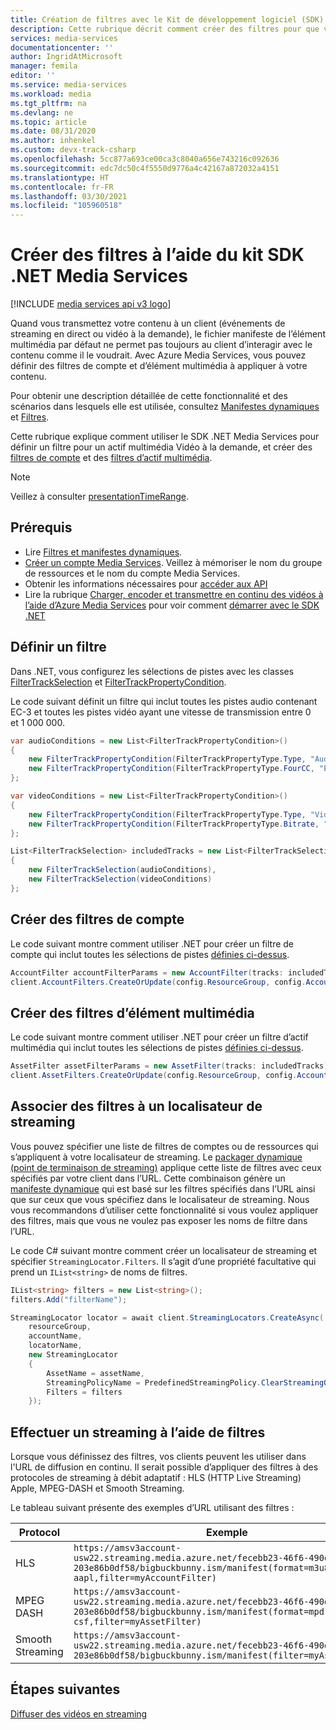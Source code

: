 ```yaml
---
title: Création de filtres avec le Kit de développement logiciel (SDK) .NET Azure Media Services v3
description: Cette rubrique décrit comment créer des filtres pour que votre client puisse les utiliser pour diffuser des sections spécifiques d'un flux. Le SDK .NET Media Services v3 crée des manifestes dynamiques pour obtenir cette diffusion sélective.
services: media-services
documentationcenter: ''
author: IngridAtMicrosoft
manager: femila
editor: ''
ms.service: media-services
ms.workload: media
ms.tgt_pltfrm: na
ms.devlang: ne
ms.topic: article
ms.date: 08/31/2020
ms.author: inhenkel
ms.custom: devx-track-csharp
ms.openlocfilehash: 5cc877a693ce00ca3c8040a656e743216c092636
ms.sourcegitcommit: edc7dc50c4f5550d9776a4c42167a872032a4151
ms.translationtype: HT
ms.contentlocale: fr-FR
ms.lasthandoff: 03/30/2021
ms.locfileid: "105960518"
---
```

# <a name="create-filters-with-media-services-net-sdk"></a>Créer des filtres à l’aide du kit SDK .NET Media Services

[!INCLUDE [media services api v3 logo](./includes/v3-hr.md)]

Quand vous transmettez votre contenu à un client (événements de streaming en direct ou vidéo à la demande), le fichier manifeste de l’élément multimédia par défaut ne permet pas toujours au client d’interagir avec le contenu comme il le voudrait. Avec Azure Media Services, vous pouvez définir des filtres de compte et d’élément multimédia à appliquer à votre contenu.

Pour obtenir une description détaillée de cette fonctionnalité et des scénarios dans lesquels elle est utilisée, consultez [Manifestes dynamiques](filters-dynamic-manifest-overview.md) et [Filtres](filters-concept.md).

Cette rubrique explique comment utiliser le SDK .NET Media Services pour définir un filtre pour un actif multimédia Vidéo à la demande, et créer des [filtres de compte](/dotnet/api/microsoft.azure.management.media.models.accountfilter) et des [filtres d’actif multimédia](/dotnet/api/microsoft.azure.management.media.models.assetfilter). 

> [!NOTE]
> Veillez à consulter [presentationTimeRange](filters-concept.md#presentationtimerange).

## <a name="prerequisites"></a>Prérequis 

- Lire [Filtres et manifestes dynamiques](filters-dynamic-manifest-overview.md).
- [Créer un compte Media Services](./account-create-how-to.md). Veillez à mémoriser le nom du groupe de ressources et le nom du compte Media Services. 
- Obtenir les informations nécessaires pour [accéder aux API](./access-api-howto.md)
- Lire la rubrique [Charger, encoder et transmettre en continu des vidéos à l’aide d’Azure Media Services](stream-files-tutorial-with-api.md) pour voir comment [démarrer avec le SDK .NET](stream-files-tutorial-with-api.md#start-using-media-services-apis-with-net-sdk)

## <a name="define-a-filter"></a>Définir un filtre  

Dans .NET, vous configurez les sélections de pistes avec les classes [FilterTrackSelection](/dotnet/api/microsoft.azure.management.media.models.filtertrackselection) et [FilterTrackPropertyCondition](/dotnet/api/microsoft.azure.management.media.models.filtertrackpropertycondition). 

Le code suivant définit un filtre qui inclut toutes les pistes audio contenant EC-3 et toutes les pistes vidéo ayant une vitesse de transmission entre 0 et 1 000 000.

```csharp
var audioConditions = new List<FilterTrackPropertyCondition>()
{
    new FilterTrackPropertyCondition(FilterTrackPropertyType.Type, "Audio", FilterTrackPropertyCompareOperation.Equal),
    new FilterTrackPropertyCondition(FilterTrackPropertyType.FourCC, "EC-3", FilterTrackPropertyCompareOperation.Equal)
};

var videoConditions = new List<FilterTrackPropertyCondition>()
{
    new FilterTrackPropertyCondition(FilterTrackPropertyType.Type, "Video", FilterTrackPropertyCompareOperation.Equal),
    new FilterTrackPropertyCondition(FilterTrackPropertyType.Bitrate, "0-1000000", FilterTrackPropertyCompareOperation.Equal)
};

List<FilterTrackSelection> includedTracks = new List<FilterTrackSelection>()
{
    new FilterTrackSelection(audioConditions),
    new FilterTrackSelection(videoConditions)
};
```

## <a name="create-account-filters"></a>Créer des filtres de compte

Le code suivant montre comment utiliser .NET pour créer un filtre de compte qui inclut toutes les sélections de pistes [définies ci-dessus](#define-a-filter). 

```csharp
AccountFilter accountFilterParams = new AccountFilter(tracks: includedTracks);
client.AccountFilters.CreateOrUpdate(config.ResourceGroup, config.AccountName, "accountFilterName1", accountFilter);
```

## <a name="create-asset-filters"></a>Créer des filtres d’élément multimédia

Le code suivant montre comment utiliser .NET pour créer un filtre d’actif multimédia qui inclut toutes les sélections de pistes [définies ci-dessus](#define-a-filter). 

```csharp
AssetFilter assetFilterParams = new AssetFilter(tracks: includedTracks);
client.AssetFilters.CreateOrUpdate(config.ResourceGroup, config.AccountName, encodedOutputAsset.Name, "assetFilterName1", assetFilterParams);
```

## <a name="associate-filters-with-streaming-locator"></a>Associer des filtres à un localisateur de streaming

Vous pouvez spécifier une liste de filtres de comptes ou de ressources qui s’appliquent à votre localisateur de streaming. Le [packager dynamique (point de terminaison de streaming)](dynamic-packaging-overview.md) applique cette liste de filtres avec ceux spécifiés par votre client dans l’URL. Cette combinaison génère un [manifeste dynamique](filters-dynamic-manifest-overview.md) qui est basé sur les filtres spécifiés dans l’URL ainsi que sur ceux que vous spécifiez dans le localisateur de streaming. Nous vous recommandons d’utiliser cette fonctionnalité si vous voulez appliquer des filtres, mais que vous ne voulez pas exposer les noms de filtre dans l’URL.

Le code C# suivant montre comment créer un localisateur de streaming et spécifier `StreamingLocator.Filters`. Il s’agit d’une propriété facultative qui prend un `IList<string>` de noms de filtres.

```csharp
IList<string> filters = new List<string>();
filters.Add("filterName");

StreamingLocator locator = await client.StreamingLocators.CreateAsync(
    resourceGroup,
    accountName,
    locatorName,
    new StreamingLocator
    {
        AssetName = assetName,
        StreamingPolicyName = PredefinedStreamingPolicy.ClearStreamingOnly,
        Filters = filters
    });
```
      
## <a name="stream-using-filters"></a>Effectuer un streaming à l’aide de filtres

Lorsque vous définissez des filtres, vos clients peuvent les utiliser dans l'URL de diffusion en continu. Il serait possible d’appliquer des filtres à des protocoles de streaming à débit adaptatif : HLS (HTTP Live Streaming) Apple, MPEG-DASH et Smooth Streaming.

Le tableau suivant présente des exemples d’URL utilisant des filtres :

|Protocol|Exemple|
|---|---|
|HLS|`https://amsv3account-usw22.streaming.media.azure.net/fecebb23-46f6-490d-8b70-203e86b0df58/bigbuckbunny.ism/manifest(format=m3u8-aapl,filter=myAccountFilter)`|
|MPEG DASH|`https://amsv3account-usw22.streaming.media.azure.net/fecebb23-46f6-490d-8b70-203e86b0df58/bigbuckbunny.ism/manifest(format=mpd-time-csf,filter=myAssetFilter)`|
|Smooth Streaming|`https://amsv3account-usw22.streaming.media.azure.net/fecebb23-46f6-490d-8b70-203e86b0df58/bigbuckbunny.ism/manifest(filter=myAssetFilter)`|

## <a name="next-steps"></a>Étapes suivantes

[Diffuser des vidéos en streaming](stream-files-tutorial-with-api.md) 
